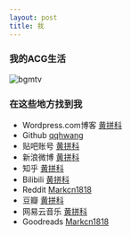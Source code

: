 ```yaml
---
layout: post
title: 我
---
```

### 我的ACG生活

![bgmtv](http://bgm.tv/chart/img/526624)

### 在这些地方找到我

- Wordpress.com博客 [黄拼科](https://markcn1818.wordpress.com/)
- Github [qqhwang](https://github.com/qqhwang)
- 贴吧账号 [黄拼科](http://tieba.baidu.com/home/main?un=%BB%C6%B1%F2%D1%F3%B5%C4%B5%DA%B6%FE%BA%C5)
- 新浪微博 [黄拼科](https://weibo.com/u/3179747112?is_all=1)
- 知乎 [黄拼科](https://www.zhihu.com/people/huangpinke/activities)
- Bilibili [黄拼科](https://space.bilibili.com/73321500/#/)
- Reddit [Markcn1818](https://www.reddit.com/user/Markcn1818)
- 豆瓣 [黄拼科](https://www.douban.com/search?source=suggest&q=%E9%BB%84%E6%8B%BC%E7%A7%91)
- 网易云音乐 [黄拼科](http://music.163.com/#/user/home?id=56355901)
- Goodreads [Markcn1818](https://www.goodreads.com/user/show/83033212-markcn1818)
